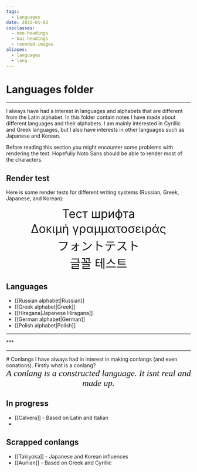 ```yaml
---
tags:
  - Languages
date: 2025-01-02
cssclasses:
  - neo-headings
  - bai-headings
  - rounded-images
aliases:
  - languages
  - lang
---
```

# Languages folder

***

I always have had a interest in languages and alphabets that are different from the Latin alphabet. In this folder contain notes I have made about different languages and their alphabets. I am mainly interested in Cyrillic and Greek languages, but I also have interests in other languages such as Japanese and Korean.

Before reading this section you might encounter some problems with rendering the text. Hopefully Noto Sans should be able to render most of the characters.

## Render test

Here is some render tests for different writing systems (Russian, Greek, Japanese, and Korean):

<p style="font-size:xx-large;text-align:center;margin:2px;">Тест шрифта</p>

<p style="font-size:xx-large;text-align:center;margin:2px;">Δοκιμή γραμματοσειράς</p>

<p style="font-size:xx-large;text-align:center;margin:2px;">フォントテスト</p>

<p style="font-size:xx-large;text-align:center;margin:2px;">글꼴 테스트</p>

## Languages
- [[Russian alphabet|Russian]]
- [[Greek alphabet|Greek]]
- [[Hiragana|Japanese Hiragana]]
- [[German alphabet|German]]
- [[Polish alphabet|Polish]]

<div class="X42-star-break-line-container">
<hr>
<p class="X42-star-break-line">***</p>
<hr>
</div>
# Conlangs
I have always had in interest in making conlangs (and even conations). Firstly what is a conlang?

<p style="font-size:x-large;text-align:center;margin:0;font-family:sanserif;"><i>A conlang is a constructed language. It isnt real and made up.</i></p>

## In progress
- [[Calvera]] - Based on Latin and Italian
- 
## Scrapped conlangs
- [[Takiyoka]] - Japanese and Korean influences 
- [[Aurlian]] - Based on Greek and Cyrillic 